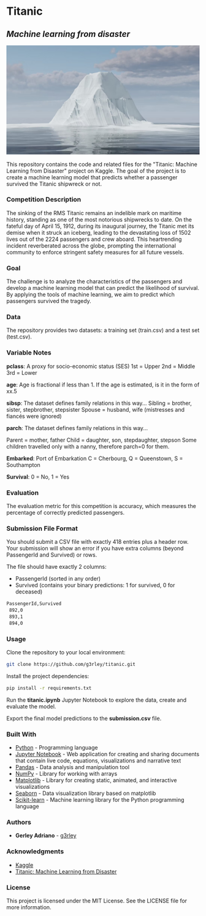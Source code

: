 # Titanic

## _Machine learning from disaster_

<p align="center">
  <img src="./img/iceberg.png" alt="Titanic" width="1032"/>
</p>

This repository contains the code and related files for the "Titanic: Machine Learning from Disaster" project on Kaggle. The goal of the project is to create a machine learning model that predicts whether a passenger survived the Titanic shipwreck or not.

### Competition Description

The sinking of the RMS Titanic remains an indelible mark on maritime history, standing as one of the most notorious shipwrecks to date. On the fateful day of April 15, 1912, during its inaugural journey, the Titanic met its demise when it struck an iceberg, leading to the devastating loss of 1502 lives out of the 2224 passengers and crew aboard. This heartrending incident reverberated across the globe, prompting the international community to enforce stringent safety measures for all future vessels.

### Goal

The challenge is to analyze the characteristics of the passengers and develop a machine learning model that can predict the likelihood of survival. By applying the tools of machine learning, we aim to predict which passengers survived the tragedy.

### Data

The repository provides two datasets: a training set (train.csv) and a test set (test.csv).

### Variable Notes

**pclass**: A proxy for socio-economic status (SES)
1st = Upper
2nd = Middle
3rd = Lower

**age**: Age is fractional if less than 1. If the age is estimated, is it in the form of xx.5

**sibsp**: The dataset defines family relations in this way...
Sibling = brother, sister, stepbrother, stepsister
Spouse = husband, wife (mistresses and fiancés were ignored)

**parch**: The dataset defines family relations in this way...

Parent = mother, father
Child = daughter, son, stepdaughter, stepson
Some children travelled only with a nanny, therefore parch=0 for them.

**Embarked**: Port of Embarkation
C = Cherbourg, Q = Queenstown, S = Southampton

**Survival**: 0 = No, 1 = Yes

### Evaluation

The evaluation metric for this competition is accuracy, which measures the percentage of correctly predicted passengers.

### Submission File Format

You should submit a CSV file with exactly 418 entries plus a header row. Your submission will show an error if you have extra columns (beyond PassengerId and Survived) or rows.

The file should have exactly 2 columns:

* PassengerId (sorted in any order)
* Survived (contains your binary predictions: 1 for survived, 0 for deceased)

``` sh
PassengerId,Survived
 892,0
 893,1
 894,0
```

### Usage

Clone the repository to your local environment:
    
```sh
git clone https://github.com/g3rley/titanic.git
```

Install the project dependencies:

    
```sh
pip install -r requirements.txt
```

Run the **titanic.ipynb** Jupyter Notebook to explore the data, create and evaluate the model.

Export the final model predictions to the **submission.csv** file.

### Built With

* [Python](https://www.python.org/) - Programming language
* [Jupyter Notebook](https://jupyter.org/) - Web application for creating and sharing documents that contain live code, equations, visualizations and narrative text
* [Pandas](https://pandas.pydata.org/) - Data analysis and manipulation tool
* [NumPy](https://numpy.org/) - Library for working with arrays
* [Matplotlib](https://matplotlib.org/) - Library for creating static, animated, and interactive visualizations
* [Seaborn](https://seaborn.pydata.org/) - Data visualization library based on matplotlib
* [Scikit-learn](https://scikit-learn.org/stable/) - Machine learning library for the Python programming language


### Authors

* **Gerley Adriano** - [g3rley](https://github.com/g3rley)

### Acknowledgments

* [Kaggle](https://www.kaggle.com/c/titanic/overview)
* [Titanic: Machine Learning from Disaster](https://www.kaggle.com/c/titanic)


### License

This project is licensed under the MIT License. See the LICENSE file for more information.
